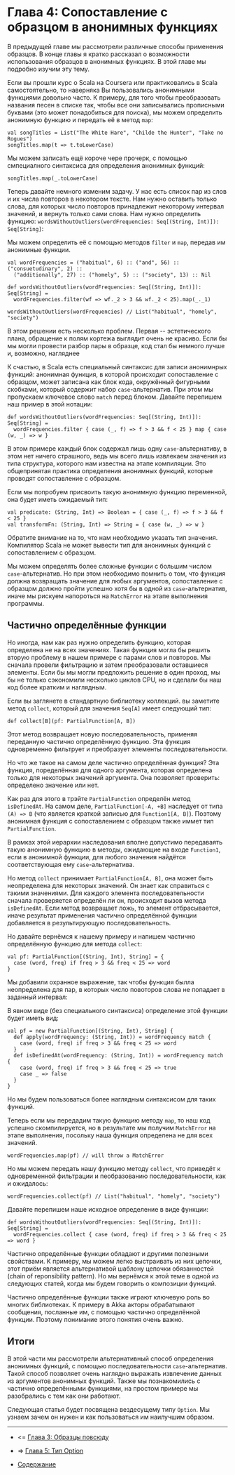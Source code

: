 Глава 4: Сопоставление с образцом в анонимных функциях
=========================================================

В предыдущей главе мы рассмотрели различные способы применения образцов. В конце
главы я кратко рассказал о возможности использования образцов в анонимных функциях.
В этой главе мы подробно изучим эту тему.

Если вы прошли курс o Scala на Coursera или практиковались в Scala самостоятельно, 
то наверняка Вы пользовались анонимными функциями довольно часто. К примеру, для
того чтобы преобразовать названия песен в списке так, чтобы все они записывались 
прописными буквами (это может понадобиться для поиска), мы можем определить анонимную
функцию и передать её в метод `map`:

~~~
val songTitles = List("The White Hare", "Childe the Hunter", "Take no Rogues")
songTitles.map(t => t.toLowerCase)
~~~

Мы можем записать ещё короче чере прочерк, с помощью смпециалного синтаксиса для определения анонимных функций:

~~~
songTitles.map(_.toLowerCase)
~~~

Теперь давайте немного изменим задачу. У нас есть список пар из слов и их числа повторов в некотором тексте.
Нам нужно оставить только слова, для которых число повторов принадлежит некоторому интервал значений, и вернуть только
сами слова. Нам нужно определить функцию: `wordsWithoutOutliers(wordFrequencies: Seq[(String, Int)]): Seq[String]`:

Мы можем определить её с помощью методов `filter` и `map`, передав им анонимные функции. 

~~~
val wordFrequencies = ("habitual", 6) :: ("and", 56) :: ("consuetudinary", 2) ::
  ("additionally", 27) :: ("homely", 5) :: ("society", 13) :: Nil

def wordsWithoutOutliers(wordFrequencies: Seq[(String, Int)]): Seq[String] =
  wordFrequencies.filter(wf => wf._2 > 3 && wf._2 < 25).map(_._1)

wordsWithoutOutliers(wordFrequencies) // List("habitual", "homely", "society")
~~~

В этом решении есть несколько проблем. Первая -- эстетического плана, обращение к полям кортежа
выглядит очень не красиво. Если бы мы могли провести разбор пары в образце, код стал бы немного
лучше и, возможно, нагляднее

К счастью, в Scala есть специальный синтаксис для записи анонимнрых функций: анонимная
функция, в которой происходит сопоставление с образцом, может записана как блок кода, окружённый
фигурными скобками, который содержит набор `case`-альтернатив. При этом мы пропускаем ключевое 
слово `match` перед блоком. Давайте перепишем наш пример в этой нотации:

~~~
def wordsWithoutOutliers(wordFrequencies: Seq[(String, Int)]): Seq[String] =
  wordFrequencies.filter { case (_, f) => f > 3 && f < 25 } map { case (w, _) => w }
~~~
В этом примере каждый блок содержал лишь одну `case`-альтернативу, в этом нет ничего страшного, 
ведь мы всего лишь извлекаем значения из типа структура, которого нам известна на этапе компиляции. 
Это общепринятая практика определения анонимных функций, которые проводят сопоставление с образцом.

Если мы попробуем присвоить такую анонимную функцию переменной, она будет иметь ожидаемый тип:

~~~
val predicate: (String, Int) => Boolean = { case (_, f) => f > 3 && f < 25 }
val transformFn: (String, Int) => String = { case (w, _) => w }
~~~

Обратите внимание на то, что нам необходимо указать тип значения. Компилятор Scala не может
вывести тип для анонимных функций с сопоставлением с образцом. 

Мы можем определять более сложные функции с большим числом `case`-альтернатив. 
Но при этом необходимо помнить о том, что функция должна возвращать значение
для любых аргументов, сопоставление с образцом должно пройти успешно хотя бы в одной 
из `case`-альтернатив, иначе мы рискуем напороться на `MatchError` на этапе 
выполнения программы. 


Частично определённые функции
--------------------------------------------------

Но иногда, нам как раз нужно определить функцию, которая определена не на всех значениях.
Такая функция могла бы решить вторую проблему в нашем примере с парами слов и повторов.
Мы сначала провели фильтрацию и затем преобразовали оставшиеся элементы. Если бы мы могли
предложить решение в один проход, мы бы не только сэкономили несколько циклов CPU, но и 
сделали бы наш код более кратким и наглядным.  

Если вы заглянете в стандартную библиотеку коллекций. вы заметите метод `collect`, 
который для значения `Seq[A]` имеет следующий тип:

~~~
def collect[B](pf: PartialFunction[A, B])
~~~

Этот метод возвращает новую последовательность, применяя переданную частично определённую функцию.
Эта функция одновременно фильтрует и преобразует элементы последовательности.  

Но что же такое на самом деле частично определённая функция? Эта функция, поределённая для
одного аргумента, которая определена только для некоторых значений аргумента. Она позволяет
проверить: определено значение или нет.

Как раз для этого в трэйте `PartialFunction` определён метод `isDefinedAt`. На самом деле,
`PartialFunction[-A, +B]` наследует от типа `(A) => B` (что является краткой записью для `Function1[A, B]`).
Поэтому анонимная функция с сопоставлением с образцом также иммет тип `PartialFunction`.

В рамках этой иерархии наследования вполне допустимо передаваять такую анонимную функцию
в методы, ожидающие на входе `Function1`, если в анонимной функции, для любого значения
найдётся соответствующая ему `case`-альтернатива.

Но метод `collect` принимает `PartialFunction[A, B]`, она может быть неопределена для
некоторых значений. Он знает как справиться с такими значениями. Для каждого элемента 
последовательности сначала проверяется определён ли он, происходит вызов метода `isDefinedAt`.
Если метод возвращает ложь, то элемент отбрасывается, иначе результат применения частично
определённой функции добавляется в результирующую последовательность.

Но давайте вернёмся к нашему примеру и напишем частично определённую функцию для метода `collect`:

~~~
val pf: PartialFunction[(String, Int), String] = {
  case (word, freq) if freq > 3 && freq < 25 => word
}
~~~

Мы добавили охранное выражение, так чтобы функция былла неопределена для пар,
в которых число повоторов слова не попадает в заданный интервал:

В явном виде (без специального синтаксиса) определение этой функции будет иметь вид:

~~~
val pf = new PartialFunction[(String, Int), String] {
  def apply(wordFrequency: (String, Int)) = wordFrequency match {
    case (word, freq) if freq > 3 && freq < 25 => word
  }
  def isDefinedAt(wordFrequency: (String, Int)) = wordFrequency match {
    case (word, freq) if freq > 3 && freq < 25 => true
    case _ => false
  }
}
~~~

Но мы будем пользоваться более наглядным синтаксисом для таких функций.

Теперь если мы передадим такую функцию методу `map`, то наш код успешно скомпилируется,
но в результате мы получим `MatchError` на этапе выполнения, посольку наша
функция определена не для всех значений. 

~~~
wordFrequencies.map(pf) // will throw a MatchError
~~~

Но мы можем передать нашу функцию методу `collect`, что приведёт к одновременной фильтрации и
пеобразованию последовательности, как и ожидалось:

~~~
wordFrequencies.collect(pf) // List("habitual", "homely", "society")
~~~

Давайте перепишем наше исходное определение в виде функции:

~~~
def wordsWithoutOutliers(wordFrequencies: Seq[(String, Int)]): Seq[String] =
  wordFrequencies.collect { case (word, freq) if freq > 3 && freq < 25 => word }
~~~

Частично определённые функции обладают и другими полезными свойствами. К примеру,
мы можем легко выстраивать из них цепочки, этот приём является альтернативой шаблону 
цепочки обязанностей (chain of reponsibility pattern). Но мы вернёмся к этой теме
в одной из следующих статей, когда мы будем говорить о композиции функций.

Частично определённые функции также играют ключевую роль во многих библиотеках.
К примеру в Akka акторы обрабатывают сообщения, посланные им, с помощью частично
определённой функции. Поэтому понимание этого понятия очень важно.


Итоги
------------------------------------

В этой части мы рассмотрели альтернативный способ определения анонимных функций,
с помощью последовательности `case`-альтернатив. Такой способ позволяет очень 
наглядно выражать извлечение данных из аргументов анонимных функций. Также мы 
познакомились с частично определёнными функциями, на простом примере мы разобрались 
с тем как они работают. 

Следующая статья будет посвящена вездесущему типу `Option`. Мы узнаем зачем он нужен
и как пользоваться им наилучшим образом.

----------------------------------------------------

* <= [Глава 3: Образцы повсюду](https://github.com/anton-k/ru-neophyte-guide-to-scala/blob/master/src/p03-patterns-everywhere.md)

* => [Глава 5: Тип Option](https://github.com/anton-k/ru-neophyte-guide-to-scala/blob/master/src/p05-option.md)

* [Содержание](https://github.com/anton-k/ru-neophyte-guide-to-scala#%D0%9F%D1%83%D1%82%D0%B5%D0%B2%D0%BE%D0%B4%D0%B8%D1%82%D0%B5%D0%BB%D1%8C-%D0%BD%D0%B5%D0%BE%D1%84%D0%B8%D1%82%D0%B0-%D0%BF%D0%BE-scala)